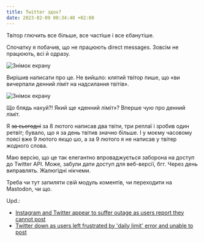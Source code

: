 ```yaml
---
title: Twitter здох?
date: 2023-02-09 00:34:40 +02:00
---
```


Твітор глючить все більше, все частіше і все єбанутіше.

Спочатку я побачив, що не працюють <span lang="en">direct messages</span>. Зовсім не працюють, всі й одразу.

![Знімок екрану](/uploads/twitter_dead_1.png)

Вирішив написати про це. Не вийшло: клятий твітор пише, що «ви вичерпали денний ліміт на надсилання твітів».

![Знімок екрану](/uploads/twitter_dead_2.png)

Що блядь нахуй?! Який ще «денний ліміт»? Вперше чую про денний ліміт.

Я ~~за сьогодні~~ за 8 лютого написав два твіти, три реплаї і зробив один ретвіт; бувало, що я за день твітив значно більше. І у моєму часовому поясі вже 9 лютого якщо шо, а за 9 лютого я не написав у твітер жодного слова.

Маю версію, що це так елегантно впроваджується заборона на доступ до Twitter API. Може, забули дати доступ для веб-версії, бгг. Через день виправлять. Жалюгідні нікчеми.

Треба чи тут запиляти свій модуль коментів, чи переходити на Mastodon, чи що.

Upd.:

 - [Instagram and Twitter appear to suffer outage as users report they cannot post](https://news.yahoo.com/instagram-twitter-appear-suffer-outage-220102054.html)
 - [Twitter down as users left frustrated by 'daily limit' error and unable to post](https://www.dailystar.co.uk/news/latest-news/breaking-twitter-users-left-frustrated-29169686)
